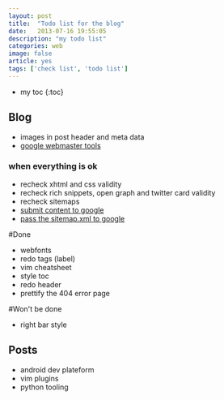 ```yaml
---
layout: post
title:  "Todo list for the blog"
date:   2013-07-16 19:55:05
description: "my todo list" 
categories: web
image: false
article: yes
tags: ['check list', 'todo list']
---
```


* my toc
{:toc}

## Blog

* images in post header and meta data
* [google webmaster tools](http://www.google.com/webmasters/tools/)
    

### when everything is ok

* recheck xhtml and css validity
* recheck rich snippets, open graph and twitter card validity
* recheck sitemaps
* [submit content to google](http://www.google.com/submityourcontent/)
* [pass the sitemap.xml to google](https://www.google.com/webmasters/tools/home)

#Done

* webfonts
* redo tags (label)
* vim cheatsheet
* style toc
* redo header
* prettify the 404 error page


#Won't be done

* right bar style


## Posts

* android dev plateform
* vim plugins
* python tooling
